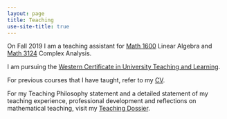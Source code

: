 ```yaml
---
layout: page
title: Teaching
use-site-title: true
---
```


On Fall 2019 I am a teaching assistant for [Math 1600](https://www.math.uwo.ca/faculty/riley/fall2019/index.html) Linear Algebra and [Math 3124](https://owl.uwo.ca/access/content/group/70fc07a1-3d95-4958-9685-d21dfc05b684/outline.pdf) Complex Analysis.

I am pursuing the [Western Certificate in University Teaching and Learning](https://teaching.uwo.ca/programs/certificates/cutl.html). 

For previous courses that I have taught, refer to my [CV](https://slchavesr.github.io/Sergio%20Chaves%20-%20CV.pdf).

For my Teaching Philosophy statement and a detailed statement of my teaching experience, professional development and reflections on mathematical teaching, visit my [Teaching Dossier](/teaching/teaching_dossier.md).

